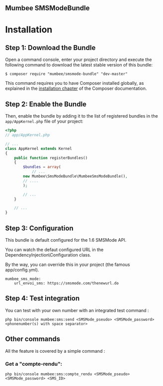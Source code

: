Mumbee SMSModeBundle
--------------------

Installation
============

Step 1: Download the Bundle
---------------------------

Open a command console, enter your project directory and execute the
following command to download the latest stable version of this bundle:

```console
$ composer require "mumbee/smsmode-bundle" "dev-master"
```

This command requires you to have Composer installed globally, as explained
in the [installation chapter](https://getcomposer.org/doc/00-intro.md)
of the Composer documentation.

Step 2: Enable the Bundle
-------------------------

Then, enable the bundle by adding it to the list of registered bundles
in the `app/AppKernel.php` file of your project:

```php
<?php
// app/AppKernel.php

// ...
class AppKernel extends Kernel
{
    public function registerBundles()
    {
        $bundles = array(
            // ...
	    new Mumbee\SmsModeBundle\MumbeeSmsModeBundle(),
	    // ....
        );

        // ...
    }

    // ...
}
```

Step 3: Configuration
------------------------

This bundle is default configured for the 1.6 SMSMode API.

You can watch the defaut configured URL in the DependencyInjection\Configuration class.

By the way, you can override this in your project (the famous app/config.yml).

```
mumbee_sms_mode:
    url_envoi_sms: https://smsmode.com/thenewurl.do
```

Step 4: Test integration
------------------------

You can test with your own number with an integrated test command :

```
php bin/console mumbee:sms:send <SMSMode_pseudo> <SMSMode_password> <phonenumber(s) with space separator>
```
 
Other commands
--------------

All the feature is covered by a simple command :


### Get a "compte-rendu":

```
php bin/console mumbee:sms:compte_rendu <SMSMode_pseudo> <SMSMode_password> <SMS_ID>
```

